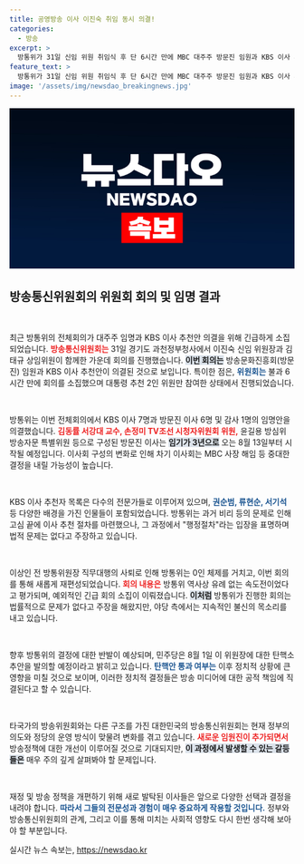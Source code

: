 ```yaml
---
title: 공영방송 이사 이진숙 취임 동시 의결!
categories:
  - 방송
excerpt: >
  방통위가 31일 신임 위원 취임식 후 단 6시간 만에 MBC 대주주 방문진 임원과 KBS 이사 추천안을 의결했다. 여권 우세의 새로운 이사회가 출범하며 MBC 사장 해임 등의 조치가 예상된다. 야당은 이 과정의 위법성을 주장하며 탄핵 소추안 발의를 예고했다.
feature_text: >
  방통위가 31일 신임 위원 취임식 후 단 6시간 만에 MBC 대주주 방문진 임원과 KBS 이사 추천안을 의결했다. 여권 우세의 새로운 이사회가 출범하며 MBC 사장 해임 등의 조치가 예상된다. 야당은 이 과정의 위법성을 주장하며 탄핵 소추안 발의를 예고했다.
image: '/assets/img/newsdao_breakingnews.jpg'
---
```


<p><img src="/assets/img/newsdao_breakingnews.jpg" alt="ontimetimes 속보" /></p>

<h2 data-ke-size="size26">방송통신위원회의 위원회 회의 및 임명 결과</h2>

<p data-ke-size="size16">&nbsp;</p>

<p>최근 방통위의 전체회의가 대주주 임명과 KBS 이사 추천안 의결을 위해 긴급하게 소집되었습니다. <b><span style="color: #ee2323;">방송통신위원회는</span></b> 31일 경기도 과천정부청사에서 이진숙 신임 위원장과 김태규 상임위원이 함께한 가운데 회의를 진행했습니다. <b><span style="background-color: #21538527;">이번 회의는</span></b> 방송문화진흥회(방문진) 임원과 KBS 이사 추천안이 의결된 것으로 보입니다. 특이한 점은, <b><span style="color: #1a5490;">위원회는</span></b> 불과 6시간 만에 회의를 소집했으며 대통령 추천 2인 위원만 참여한 상태에서 진행되었습니다.</p>

<p data-ke-size="size16">&nbsp;</p>

<p>방통위는 이번 전체회의에서 KBS 이사 7명과 방문진 이사 6명 및 감사 1명의 임명안을 의결했습니다. <b><span style="color: #ee2323;">김동률 서강대 교수, 손정미 TV조선 시청자위원회 위원,</span></b> 윤길용 방심위 방송자문 특별위원 등으로 구성된 방문진 이사는 <b><span style="background-color: #21538527;">임기가 3년으로</span></b> 오는 8월 13일부터 시작될 예정입니다. 이사회 구성의 변화로 인해 차기 이사회는 MBC 사장 해임 등 중대한 결정을 내릴 가능성이 높습니다.</p>

<p data-ke-size="size16">&nbsp;</p>

<p>KBS 이사 추천자 목록은 다수의 전문가들로 이루어져 있으며, <b><span style="color: #1a5490;">권순범, 류현순, 서기석</span></b> 등 다양한 배경을 가진 인물들이 포함되었습니다. 방통위는 과거 비리 등의 문제로 인해 고심 끝에 이사 추천 절차를 마련했으나, 그 과정에서 "행정절차"라는 입장을 표명하며 법적 문제는 없다고 주장하고 있습니다.</p>

<p data-ke-size="size16">&nbsp;</p>

<p>이상인 전 방통위원장 직무대행의 사퇴로 인해 방통위는 0인 체제를 거치고, 이번 회의를 통해 새롭게 재편성되었습니다. <b><span style="color: #ee2323;">회의 내용은</span></b> 방통위 역사상 유례 없는 속도전이었다고 평가되며, 예외적인 긴급 회의 소집이 이뤄졌습니다. <b><span style="background-color: #21538527;">이처럼</span></b> 방통위가 진행한 회의는 법률적으로 문제가 없다고 주장을 해왔지만, 야당 측에서는 지속적인 불신의 목소리를 내고 있습니다.</p>

<p data-ke-size="size16">&nbsp;</p>

<p>향후 방통위의 결정에 대한 반발이 예상되며, 민주당은 8월 1일 이 위원장에 대한 탄핵소추안을 발의할 예정이라고 밝히고 있습니다. <b><span style="color: #1a5490;">탄핵안 통과 여부는</span></b> 이후 정치적 상황에 큰 영향을 미칠 것으로 보이며, 이러한 정치적 결정들은 방송 미디어에 대한 공적 책임에 직결된다고 할 수 있습니다. </p>

<p data-ke-size="size16">&nbsp;</p>

<p>타국가의 방송위원회와는 다른 구조를 가진 대한민국의 방송통신위원회는 현재 정부의 의도와 정당의 운영 방식이 맞물려 변화를 겪고 있습니다. <b><span style="color: #ee2323;">새로운 임원진이 추가되면서</span></b> 방송정책에 대한 개선이 이루어질 것으로 기대되지만, <b><span style="background-color: #21538527;">이 과정에서 발생할 수 있는 갈등들은</span></b> 매우 주의 깊게 살펴봐야 할 문제입니다. </p>

<p data-ke-size="size16">&nbsp;</p>

<p>재정 및 방송 정책을 개편하기 위해 새로 발탁된 이사들은 앞으로 다양한 선택과 결정을 내려야 합니다. <b><span style="color: #1a5490;">따라서 그들의 전문성과 경험이 매우 중요하게 작용할 것입니다.</span></b> 정부와 방송통신위원회의 관계, 그리고 이를 통해 미치는 사회적 영향도 다시 한번 생각해 보아야 할 부분입니다.</p>
실시간 뉴스 속보는, <a href="https://newsdao.kr" rel="dofollow">https://newsdao.kr</a>


